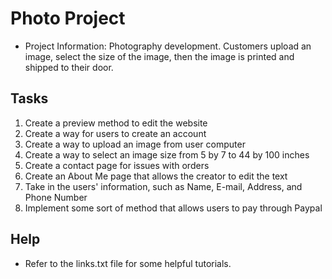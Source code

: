 # Photo Project #
* Project Information: Photography development. Customers upload an image, select the size of the image, then the image is printed and shipped to their door. 

## Tasks ##
1. Create a preview method to edit the website 
2. Create a way for users to create an account
3. Create a way to upload an image from user computer
4. Create a way to select an image size from 5 by 7 to 44 by 100 inches
5. Create a contact page for issues with orders
6. Create an About Me page that allows the creator to edit the text
7. Take in the users' information, such as Name, E-mail, Address, and Phone Number
8. Implement some sort of method that allows users to pay through Paypal 

## Help ##
* Refer to the links.txt file for some helpful tutorials.
